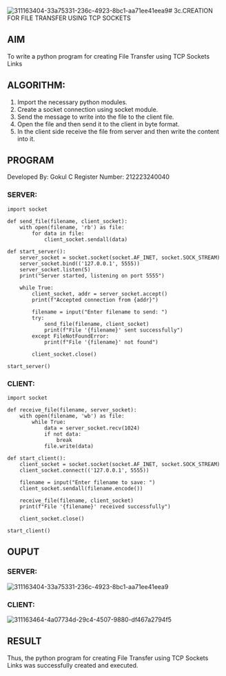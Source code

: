 ![311163404-33a75331-236c-4923-8bc1-aa71ee41eea9](https://github.com/Gokul1410/3c.FILE_TRANSFER_USING_TCP_SOCKETS/assets/153058321/1a5c9093-9ba6-447b-b29b-8eb6ab64b32d)# 3c.CREATION FOR FILE TRANSFER USING TCP SOCKETS
## AIM
To write a python program for creating File Transfer using TCP Sockets Links
## ALGORITHM:
1. Import the necessary python modules.
2. Create a socket connection using socket module.
3. Send the message to write into the file to the client file.
4. Open the file and then send it to the client in byte format.
5. In the client side receive the file from server and then write the content into it.
## PROGRAM

Developed By: Gokul C
Register Number: 212223240040

### SERVER:
```
import socket

def send_file(filename, client_socket):
    with open(filename, 'rb') as file:
        for data in file:
            client_socket.sendall(data)

def start_server():
    server_socket = socket.socket(socket.AF_INET, socket.SOCK_STREAM)
    server_socket.bind(('127.0.0.1', 5555))
    server_socket.listen(5)
    print("Server started, listening on port 5555")

    while True:
        client_socket, addr = server_socket.accept()
        print(f"Accepted connection from {addr}")

        filename = input("Enter filename to send: ")
        try:
            send_file(filename, client_socket)
            print(f"File '{filename}' sent successfully")
        except FileNotFoundError:
            print(f"File '{filename}' not found")

        client_socket.close()

start_server()
```

### CLIENT:

```
import socket

def receive_file(filename, server_socket):
    with open(filename, 'wb') as file:
        while True:
            data = server_socket.recv(1024)
            if not data:
                break
            file.write(data)

def start_client():
    client_socket = socket.socket(socket.AF_INET, socket.SOCK_STREAM)
    client_socket.connect(('127.0.0.1', 5555))

    filename = input("Enter filename to save: ")
    client_socket.sendall(filename.encode())

    receive_file(filename, client_socket)
    print(f"File '{filename}' received successfully")

    client_socket.close()

start_client()

```

## OUPUT 

### SERVER:

![311163404-33a75331-236c-4923-8bc1-aa71ee41eea9](https://github.com/Gokul1410/3c.FILE_TRANSFER_USING_TCP_SOCKETS/assets/153058321/d0c49c75-f618-48f7-ab77-7e909fa0fa0e)

### CLIENT:
![311163464-4a07734d-29c4-4507-9880-df467a2794f5](https://github.com/Gokul1410/3c.FILE_TRANSFER_USING_TCP_SOCKETS/assets/153058321/c5d84de9-d33d-4d5b-b779-06f282ae43d3)


## RESULT
Thus, the python program for creating File Transfer using TCP Sockets Links was 
successfully created and executed.
